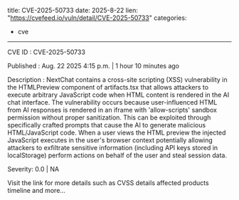  
title: CVE-2025-50733
date: 2025-8-22
lien: "https://cvefeed.io/vuln/detail/CVE-2025-50733"
categories:
  - cve
---

CVE ID : CVE-2025-50733

Published :  Aug. 22
2025
4:15 p.m. | 1 hour
10 minutes ago

Description : NextChat contains a cross-site scripting (XSS) vulnerability in the HTMLPreview component of artifacts.tsx that allows attackers to execute arbitrary JavaScript code when HTML content is rendered in the AI chat interface. The vulnerability occurs because user-influenced HTML from AI responses is rendered in an iframe with 'allow-scripts' sandbox permission without proper sanitization. This can be exploited through specifically crafted prompts that cause the AI to generate malicious HTML/JavaScript code. When a user views the HTML preview
the injected JavaScript executes in the user's browser context
potentially allowing attackers to exfiltrate sensitive information (including API keys stored in localStorage)
perform actions on behalf of the user
and steal session data.

Severity: 0.0 | NA

Visit the link for more details
such as CVSS details
affected products
timeline
and more...

